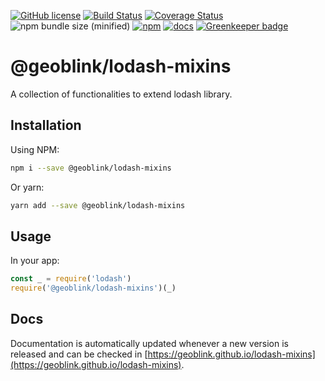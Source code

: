 [![GitHub license](https://img.shields.io/github/license/geoblink/lodash-mixins.svg)](https://github.com/geoblink/lodash-mixins/blob/master/LICENSE)
[![Build Status](https://travis-ci.org/geoblink/lodash-mixins.svg?branch=master)](https://travis-ci.org/geoblink/lodash-mixins)
[![Coverage Status](https://coveralls.io/repos/github/geoblink/lodash-mixins/badge.svg)](https://coveralls.io/github/geoblink/lodash-mixins)
![npm bundle size (minified)](https://img.shields.io/bundlephobia/min/@geoblink/lodash-mixins.svg)
[![npm](https://img.shields.io/npm/v/@geoblink/lodash-mixins.svg)](https://www.npmjs.com/package/@geoblink/lodash-mixins)
[![docs](https://img.shields.io/badge/docs-automated-blue.svg)](https://geoblink.github.io/lodash-mixins/) [![Greenkeeper badge](https://badges.greenkeeper.io/geoblink/lodash-mixins.svg)](https://greenkeeper.io/)



# @geoblink/lodash-mixins

A collection of functionalities to extend lodash library.

## Installation

Using NPM:

```bash
npm i --save @geoblink/lodash-mixins
```

Or yarn:

```bash
yarn add --save @geoblink/lodash-mixins
```

## Usage

In your app:

```javascript
const _ = require('lodash')
require('@geoblink/lodash-mixins')(_)
```

## Docs

Documentation is automatically updated whenever a new version is released and can be checked in [https://geoblink.github.io/lodash-mixins](https://geoblink.github.io/lodash-mixins).
